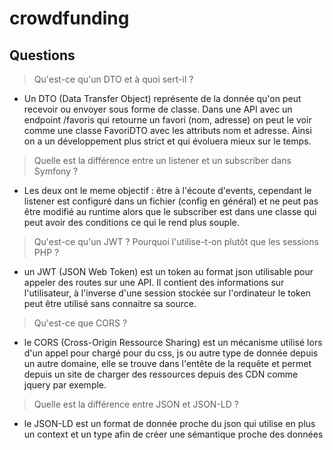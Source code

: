 # crowdfunding

## Questions

> Qu'est-ce qu'un DTO et à quoi sert-il ?
- Un DTO (Data Transfer Object) représente de la donnée qu'on peut recevoir ou envoyer sous forme de classe. Dans une API avec un endpoint /favoris qui retourne un favori (nom, adresse) on peut le voir comme une classe FavoriDTO avec les attributs nom et adresse. Ainsi on a un développement plus strict et qui évoluera mieux sur le temps.

> Quelle est la différence entre un listener et un subscriber dans Symfony ?
- Les deux ont le meme objectif : être à l'écoute d'events, cependant le listener est configuré dans un fichier (config en général) et ne peut pas être modifié au runtime alors que le subscriber est dans une classe qui peut avoir des conditions ce qui le rend plus souple.

> Qu'est-ce qu'un JWT ? Pourquoi l'utilise-t-on plutôt que les sessions PHP ?
- un JWT (JSON Web Token) est un token au format json utilisable pour appeler des routes sur une API. Il contient des informations sur l'utilisateur, à l'inverse d'une session stockée sur l'ordinateur le token peut être utilisé sans connaitre sa source.

> Qu'est-ce que CORS ?
- le CORS (Cross-Origin Ressource Sharing) est un mécanisme utilisé lors d'un appel pour chargé pour du css, js ou autre type de donnée depuis un autre domaine, elle se trouve dans l'entête de la requête et permet depuis un site de charger des ressources depuis des CDN comme jquery par exemple.

> Quelle est la différence entre JSON et JSON-LD ?
- le JSON-LD est un format de donnée proche du json qui utilise en plus un context et un type afin de créer une sémantique proche des données